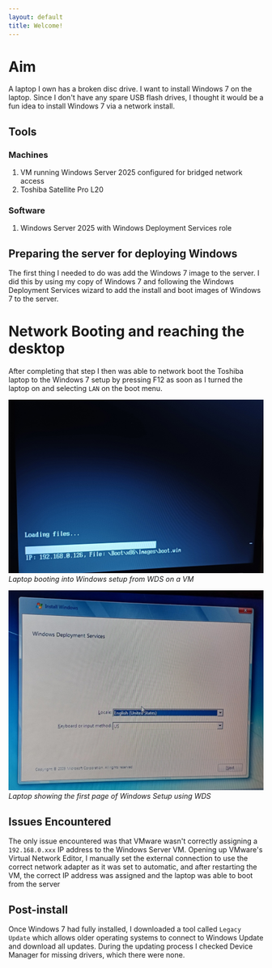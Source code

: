 ```yaml
---
layout: default  
title: Welcome!
---
```



# Aim
A laptop I own has a broken disc drive. I want to install Windows 7 on the laptop. Since I don't have any spare USB flash drives, I thought it would be a fun idea to install Windows 7 via a network install.

## Tools
### Machines
1. VM running Windows Server 2025 configured for bridged network access
2. Toshiba Satellite Pro L20
### Software
1. Windows Server 2025 with Windows Deployment Services role

## Preparing the server for deploying Windows
The first thing I needed to do was add the Windows 7 image to the server. I did this by using my copy of Windows 7 and following the Windows Deployment Services wizard to add the install and boot images of Windows 7 to the server. 

# Network Booting and reaching the desktop
After completing that step I then was able to network boot the Toshiba laptop to the Windows 7 setup by pressing F12 as soon as I turned the laptop on and selecting `LAN` on the boot menu. 

![Laptop booting into WDS](images/NetBoot/PXEBoot.png)
*Laptop booting into Windows setup from WDS on a VM*

![Laptop booting into WDS](images/NetBoot/WDSIntro.png)
*Laptop showing the first page of Windows Setup using WDS*


## Issues Encountered
The only issue encountered was that VMware wasn't correctly assigning a `192.168.0.xxx` IP address to the Windows Server VM. Opening up VMware's Virtual Network Editor, I manually set the external connection to use the correct network adapter as it was set to automatic, and after restarting the VM, the correct IP address was assigned and the laptop was able to boot from the server

## Post-install
Once Windows 7 had fully installed, I downloaded a tool called `Legacy Update` which allows older operating systems to connect to Windows Update and download all updates. During the updating process I checked Device Manager for missing drivers, which there were none.